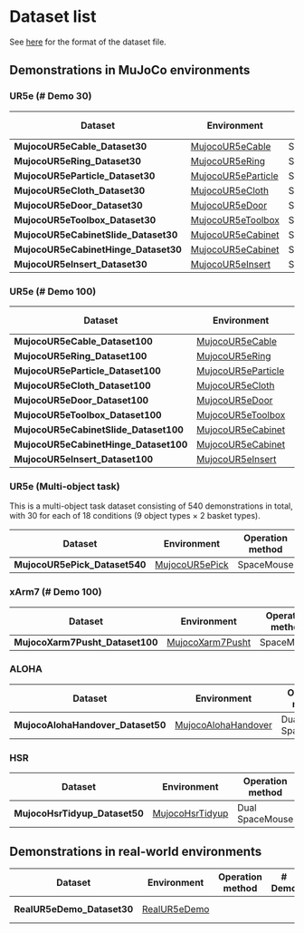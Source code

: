 # Dataset list

See [here](./rmb_data_format.md) for the format of the dataset file.

## Demonstrations in MuJoCo environments

### UR5e (# Demo 30)
| Dataset | Environment | Operation method | # Demo | Date | Link |
| --- | --- | --- | --- | --- | --- |
| **MujocoUR5eCable_Dataset30** | [MujocoUR5eCable](./environment_catalog.md#MujocoUR5eCable) | SpaceMouse | 30 | 06/09/2025 | [Download](https://www.dropbox.com/scl/fo/sykc20cnax2scom1u8sc6/AM-zLM8dAZ5h6EQ8eDXcZic?rlkey=7icbmjc6wdqnp0tngfjqlhwoh&dl=1) |
| **MujocoUR5eRing_Dataset30** | [MujocoUR5eRing](./environment_catalog.md#MujocoUR5eRing) | SpaceMouse | 30 | 06/09/2025 | [Download](https://www.dropbox.com/scl/fo/08q60h46ylipfzoe7hoyl/ADinGfMKuz9V3Z4HUMZidws?rlkey=70s5xfwkaa14y31qa8mjvwmrz&dl=1) |
| **MujocoUR5eParticle_Dataset30** | [MujocoUR5eParticle](./environment_catalog.md#MujocoUR5eParticle) | SpaceMouse | 30 | 06/09/2025 | [Download](https://www.dropbox.com/scl/fo/ax3fktv7eqph7cxx44bks/AE8S-Vz7l07uyNi-lZzOTlU?rlkey=b7bdr8gk2f5te3c0rn6rk51cx&dl=1) |
| **MujocoUR5eCloth_Dataset30** | [MujocoUR5eCloth](./environment_catalog.md#MujocoUR5eCloth) | SpaceMouse | 30 | 06/09/2025 | [Download](https://www.dropbox.com/scl/fo/rn66j1k4r5g2md7xdu9ti/AB7K9VYlkZidbQtwyFy3UXk?rlkey=fqjgtogvrksdpwcm2692r55ry&dl=1) |
| **MujocoUR5eDoor_Dataset30** | [MujocoUR5eDoor](./environment_catalog.md#MujocoUR5eDoor) | SpaceMouse | 30 | 07/11/2025 | [Download](https://www.dropbox.com/scl/fo/lvyf79xraxd61wmifuyh2/AFa8EcKrg4dJLYGlXo04jho?rlkey=ms2odka43wwsmycm6hpuoqq5i&dl=1) |
| **MujocoUR5eToolbox_Dataset30** | [MujocoUR5eToolbox](./environment_catalog.md#MujocoUR5eToolbox) | SpaceMouse | 30 | 07/11/2025 | [Download](https://www.dropbox.com/scl/fo/yah2d8bwff4u0xuc2jgtx/ABgYUsYARuXYUwTvji5tyxI?rlkey=rw11xemplpevkvkg54tsybykt&dl=1) |
| **MujocoUR5eCabinetSlide_Dataset30** | [MujocoUR5eCabinet](./environment_catalog.md#MujocoUR5eCabinet) | SpaceMouse | 30 | 07/11/2025 | [Download](https://www.dropbox.com/scl/fo/5hllv09v3nqed1gpf0m1w/APLwAPPfwcyGV8fsLyheNA8?rlkey=a2yul061vdu04nk3howbvxj5g&dl=1) |
| **MujocoUR5eCabinetHinge_Dataset30** | [MujocoUR5eCabinet](./environment_catalog.md#MujocoUR5eCabinet) | SpaceMouse | 30 | 07/11/2025 | [Download](https://www.dropbox.com/scl/fo/y6izorz072mbb6p4neor0/AA5FDlOFVxhFRCvijbHiSGM?rlkey=iqiuirhdl85u5q0o0usu65500&dl=1) |
| **MujocoUR5eInsert_Dataset30** | [MujocoUR5eInsert](./environment_catalog.md#MujocoUR5eInsert) | SpaceMouse | 30 | 07/11/2025 | [Download](https://www.dropbox.com/scl/fo/qttgoce61evojh1kopl14/ACF0Z9TCJTmqhPl-_v5tp3s?rlkey=tmkowv19ff77yqh6xpxpm1ggi&dl=1) |

### UR5e (# Demo 100)
| Dataset | Environment | Operation method | # Demo | Date | Link |
| --- | --- | --- | --- | --- | --- |
| **MujocoUR5eCable_Dataset100** | [MujocoUR5eCable](./environment_catalog.md#MujocoUR5eCable) | SpaceMouse | 100 | 08/22/2025 | [Download](https://www.dropbox.com/scl/fo/zd6094bvaqou0keo6lo6g/APpIovQbOUg7QxWyI8Ioegc?rlkey=xe4gtxyajj0rf1ts46wgziwc7&dl=1) |
| **MujocoUR5eRing_Dataset100** | [MujocoUR5eRing](./environment_catalog.md#MujocoUR5eRing) | SpaceMouse | 100 | 08/22/2025 | [Download](https://www.dropbox.com/scl/fo/tatsy236sza8jod45dzvp/ABW0-dvaJuvojK6ty4YAF1Q?rlkey=ynwzepxjbobmnzxrdh1uhdkqz&dl=1) |
| **MujocoUR5eParticle_Dataset100** | [MujocoUR5eParticle](./environment_catalog.md#MujocoUR5eParticle) | SpaceMouse | 100 | 08/22/2025 | [Download](https://www.dropbox.com/scl/fo/qbz9wvu1doo0vh2xmoavo/ACOv41Ovgvql-VtT-AATLes?rlkey=elfpjc9bksurrtbiz8awow348&dl=1) |
| **MujocoUR5eCloth_Dataset100** | [MujocoUR5eCloth](./environment_catalog.md#MujocoUR5eCloth) | SpaceMouse | 100 | 08/22/2025 | [Download](https://www.dropbox.com/scl/fo/rvbj61at9hm2wb6w43x76/AJKecl8FKeqo4FD4WbOKB74?rlkey=3ieu1ba1h096dlyqo128fy0dh&dl=1) |
| **MujocoUR5eDoor_Dataset100** | [MujocoUR5eDoor](./environment_catalog.md#MujocoUR5eDoor) | SpaceMouse | 100 | 08/22/2025 | [Download](https://www.dropbox.com/scl/fo/nnbw4ayb3iockxa3gcqfe/AEifJjGx0_JdDEIN4fBSJbQ?rlkey=f8stn6td9jldzr29sh29g18no&dl=1) |
| **MujocoUR5eToolbox_Dataset100** | [MujocoUR5eToolbox](./environment_catalog.md#MujocoUR5eToolbox) | SpaceMouse | 100 | 08/22/2025 | [Download](https://www.dropbox.com/scl/fo/quiwvb1k82lhtctbw02ej/AH7Bax4pBWZLf09k8uzIXls?rlkey=gi5u7bt6d04v6an8vqip4xhuy&dl=1) |
| **MujocoUR5eCabinetSlide_Dataset100** | [MujocoUR5eCabinet](./environment_catalog.md#MujocoUR5eCabinet) | SpaceMouse | 100 | 08/22/2025 | [Download](https://www.dropbox.com/scl/fo/al3pg26al02ra1vwkf74n/AJppl2fwjwZctn0PB1V7WdI?rlkey=h5v7223xnxo9yk7hvxwre530b&dl=1) |
| **MujocoUR5eCabinetHinge_Dataset100** | [MujocoUR5eCabinet](./environment_catalog.md#MujocoUR5eCabinet) | SpaceMouse | 100 | 08/22/2025 | [Download](https://www.dropbox.com/scl/fo/dl4v4v3oe9mbgio0oejmo/AH2LyUxpDqKucik3RB-_1Z0?rlkey=cefx6km59j88qczmfq0cpnu6k&dl=1) |
| **MujocoUR5eInsert_Dataset100** | [MujocoUR5eInsert](./environment_catalog.md#MujocoUR5eInsert) | SpaceMouse | 100 | 08/22/2025 | [Download](https://www.dropbox.com/scl/fo/2kmxa1061e2xn0u94vb3u/ALXRKinkgq-mTUfTtL7NXkw?rlkey=53fc19m0avdh8y2pp3biohmfp&dl=1) |

### UR5e (Multi-object task)
This is a multi-object task dataset consisting of 540 demonstrations in total, with 30 for each of 18 conditions (9 object types × 2 basket types).

| Dataset | Environment | Operation method | # Demo | Date | Link |
| --- | --- | --- | --- | --- | --- |
| **MujocoUR5ePick_Dataset540** | [MujocoUR5ePick](./environment_catalog.md#MujocoUR5ePick) | SpaceMouse | 540 | 09/25/2025 | [Download](https://www.dropbox.com/scl/fo/az0cpxc8ar7p3i022door/ADB3r9mvSycMhGLiTXroSd4?rlkey=nxgkawcsm8ti7zcg8tf9npnot&dl=1) |

### xArm7 (# Demo 100)
| Dataset | Environment | Operation method | # Demo | Date | Link |
| --- | --- | --- | --- | --- | --- |
| **MujocoXarm7Pusht_Dataset100** | [MujocoXarm7Pusht](./environment_catalog.md#MujocoXarm7Pusht) | SpaceMouse | 100 | 09/22/2025 | [Download](https://www.dropbox.com/scl/fo/fwvqe7cwwrc4ea7uz6rm0/AJ29RCMcbrluAimUlMRnoqU?rlkey=39w7sf6jwt7d5d8qfjjtkr13p&dl=1) |

### ALOHA
| Dataset | Environment | Operation method | # Demo | Date | Link |
| --- | --- | --- | --- | --- | --- |
| **MujocoAlohaHandover_Dataset50** | [MujocoAlohaHandover](./environment_catalog.md#MujocoAlohaHandover) | Dual SpaceMouse | 50 | 08/07/2025 | [Download](https://www.dropbox.com/scl/fo/erev1799doh0dbw51of81/AO-V-NNO007bemcPEJNGcYc?rlkey=yrsbjxxqrplqm6d48le24dwrl&dl=1) |

### HSR
| Dataset | Environment | Operation method | # Demo | Date | Link |
| --- | --- | --- | --- | --- | --- |
| **MujocoHsrTidyup_Dataset50** | [MujocoHsrTidyup](./environment_catalog.md#MujocoHsrTidyup) | Dual SpaceMouse | 50 | 08/07/2025 | [Download](https://www.dropbox.com/scl/fo/ht467ujea522ie1n3wxvs/AEA4EqE30amECDqA4GDrJYs?rlkey=f483ggt4xaybs1wu2aehskjpc&dl=1) |


## Demonstrations in real-world environments
| Dataset | Environment | Operation method | # Demo | Date | Link |
| --- | --- | --- | --- | --- | --- |
| **RealUR5eDemo_Dataset30** | [RealUR5eDemo](./environment_catalog.md#RealUR5eDemo) |  |  |  | *Coming soon* |
